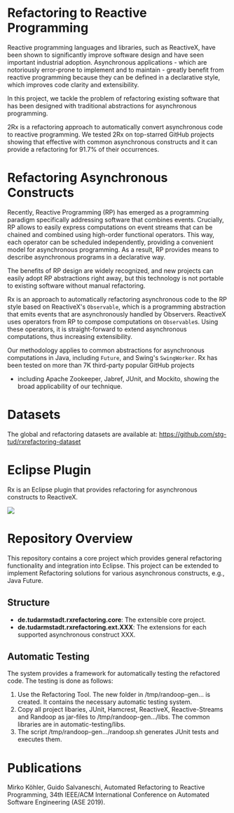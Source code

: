 
# Refactoring to Reactive Programming

Reactive programming languages and libraries, such as
ReactiveX, have been shown to significantly improve software
design and have seen important industrial adoption.
Asynchronous applications - which are notoriously error-prone to
implement and to maintain - greatly benefit from
reactive programming because they can be defined in a declarative style,
which improves code clarity and extensibility.

In this project, we tackle the problem of
refactoring existing software that has been designed with
traditional abstractions for asynchronous programming.

2Rx is a refactoring approach to automatically
convert asynchronous code to reactive programming.
We tested 2Rx on top-starred GitHub projects showing that 
effective with common asynchronous constructs
and it can provide a refactoring for 91.7% of their occurrences.

# Refactoring Asynchronous Constructs

Recently, Reactive Programming (RP) has emerged as a programming
paradigm specifically addressing software that combines
events. Crucially, RP allows to easily express computations on event streams
that can be chained and combined using high-order functional operators.
This way, each operator can be scheduled independently, providing a convenient
model for asynchronous programming.
As a result, RP provides means to describe asynchronous programs
in a declarative way.


The benefits of RP design are widely recognized, and
new projects can easily adopt RP abstractions right away, but this technology
is not portable to existing software without manual refactoring.

Rx is an approach to automatically
refactoring asynchronous code to the RP style based on ReactiveX's `Observable`,
which is a programming abstraction that emits
events that are asynchronously handled by Observers. ReactiveX uses
operators from RP to compose computations on `Observable`s.
Using these operators, it is straight-forward to extend asynchronous computations,
thus increasing extensibility.

Our methodology applies to common abstractions for 
asynchronous computations in Java, including `Future`, and Swing's `SwingWorker`.
Rx has been tested on more than 7K third-party popular GitHub projects
- including Apache Zookeeper, Jabref, JUnit, and Mockito, showing the broad applicability of our technique.


# Datasets

The global and refactoring datasets are available at:
https://github.com/stg-tud/rxrefactoring-dataset

# Eclipse Plugin

Rx is an Eclipse plugin that provides refactoring for asynchronous
constructs to ReactiveX. 

![](https://stg-tud.github.io/rxrefactoring-code/image.png)

# Repository Overview

This repository contains a core project which provides
general refactoring functionality and integration into Eclipse.
This project can be extended to implement Refactoring solutions
for various asynchronous constructs, e.g., Java Future.

## Structure

- __de.tudarmstadt.rxrefactoring.core__: The extensible core project.
- __de.tudarmstadt.rxrefactoring.ext.XXX__: The extensions for each
supported asynchronous construct XXX.

## Automatic Testing

The system provides a framework for automatically testing the refactored code.
The testing is done as follows:

1. Use the Refactoring Tool. The new folder in /tmp/randoop-gen... is created. 
It contains the necessary automatic testing system.
2. Copy all project libaries, JUnit, Hamcrest, ReactiveX, Reactive-Streams and Randoop as jar-files 
to /tmp/randoop-gen.../libs. The common libraries are in automatic-testing/libs.
3. The script /tmp/randoop-gen.../randoop.sh generates JUnit tests and executes them. 

# Publications

Mirko Köhler, Guido Salvaneschi, Automated Refactoring to Reactive Programming,
34th IEEE/ACM International Conference on Automated Software Engineering (ASE 2019). 

     
